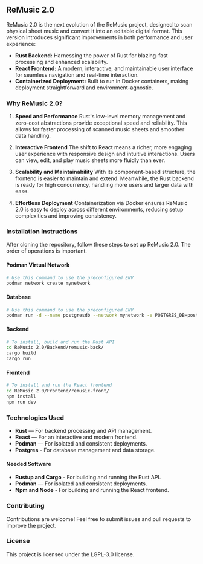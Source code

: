 ## ReMusic 2.0

ReMusic 2.0 is the next evolution of the ReMusic project, designed to scan physical sheet music and convert it into an editable digital format. This version introduces significant improvements in both performance and user experience:

- **Rust Backend:** Harnessing the power of Rust for blazing-fast processing and enhanced scalability.
- **React Frontend:** A modern, interactive, and maintainable user interface for seamless navigation and real-time interaction.
- **Containerized Deployment:** Built to run in Docker containers, making deployment straightforward and environment-agnostic.

### Why ReMusic 2.0?

1. **Speed and Performance**
   Rust's low-level memory management and zero-cost abstractions provide exceptional speed and reliability. This allows for faster processing of scanned music sheets and smoother data handling.

2. **Interactive Frontend**
   The shift to React means a richer, more engaging user experience with responsive design and intuitive interactions. Users can view, edit, and play music sheets more fluidly than ever.

3. **Scalability and Maintainability**
   With its component-based structure, the frontend is easier to maintain and extend. Meanwhile, the Rust backend is ready for high concurrency, handling more users and larger data with ease.

4. **Effortless Deployment**
   Containerization via Docker ensures ReMusic 2.0 is easy to deploy across different environments, reducing setup complexities and improving consistency.

### Installation Instructions

After cloning the repository, follow these steps to set up ReMusic 2.0. The order of operations is important.

#### Podman Virtual Network

```bash
# Use this command to use the preconfigured ENV
podman network create mynetwork
```

#### Database

```bash
# Use this command to use the preconfigured ENV
podman run -d --name postgresdb --network mynetwork -e POSTGRES_DB=postgres -e POSTGRES_USER=user -e POSTGRES_PASSWORD=password -p 6432:5432 postgres:17.4-alpine
```

#### Backend

```bash
# To install, build and run the Rust API
cd ReMusic 2.0/Backend/remusic-back/
cargo build
cargo run
```

#### Frontend

```bash
# To install and run the React frontend
cd ReMusic 2.0/Frontend/remusic-front/
npm install
npm run dev
```

### Technologies Used

- **Rust** — For backend processing and API management.
- **React** — For an interactive and modern frontend.
- **Podman** — For isolated and consistent deployments.
- **Postgres** - For database management and data storage.

#### Needed Software

- **Rustup and Cargo** - For building and running the Rust API.
- **Podman** — For isolated and consistent deployments.
- **Npm and Node** - For building and running the React frontend.

### Contributing

Contributions are welcome! Feel free to submit issues and pull requests to improve the project.

### License

This project is licensed under the LGPL-3.0 license.
